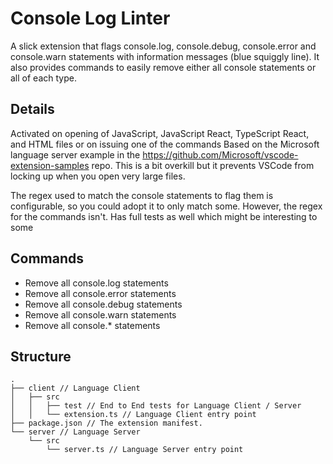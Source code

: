 # Console Log Linter

A slick extension that flags console.log, console.debug, console.error and console.warn statements with information
messages (blue squiggly line). It also provides commands to easily remove either all console statements or all 
of each type.

## Details

Activated on opening of JavaScript, JavaScript React, TypeScript React, and HTML files or on issuing one of the commands
Based on the Microsoft language server example in the https://github.com/Microsoft/vscode-extension-samples repo.
This is a bit overkill but it prevents VSCode from locking up when you open very large files.

The regex used to match the console statements to flag them is configurable, so you could adopt it to only match some.
However, the regex for the commands isn't. Has full tests as well which might be interesting to some

## Commands 

* Remove all console.log statements
* Remove all console.error statements
* Remove all console.debug statements
* Remove all console.warn statements
* Remove all console.* statements

## Structure

```
.
├── client // Language Client
│   ├── src
│   │   ├── test // End to End tests for Language Client / Server
│   │   └── extension.ts // Language Client entry point
├── package.json // The extension manifest.
└── server // Language Server
    └── src
        └── server.ts // Language Server entry point
```